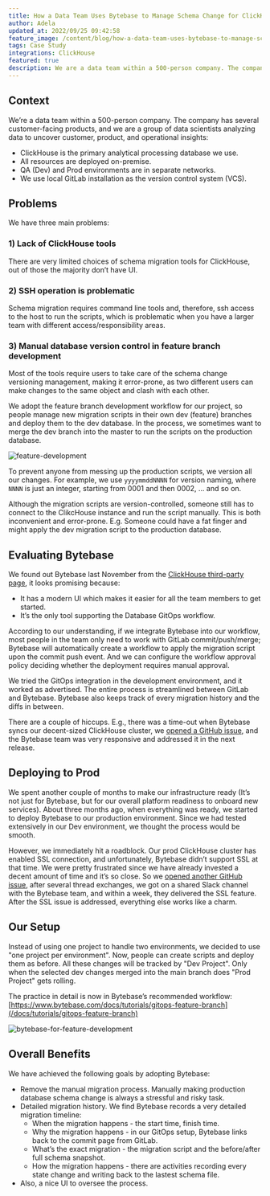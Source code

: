 ```yaml
---
title: How a Data Team Uses Bytebase to Manage Schema Change for ClickHouse
author: Adela
updated_at: 2022/09/25 09:42:58
feature_image: /content/blog/how-a-data-team-uses-bytebase-to-manage-schema-change-for-clickhouse/bytebase-for-feature-development.webp
tags: Case Study
integrations: ClickHouse
featured: true
description: We are a data team within a 500-person company. The company has several customer-facing products, and we are a group of data scientists analyzing data to uncover customer, product, and operational insights.
---
```


## Context

We’re a data team within a 500-person company. The company has several customer-facing products, and we are a group of data scientists analyzing data to uncover customer, product, and operational insights:

- ClickHouse is the primary analytical processing database we use.
- All resources are deployed on-premise.
- QA (Dev) and Prod environments are in separate networks.
- We use local GitLab installation as the version control system (VCS).

## Problems

We have three main problems:

### 1) Lack of ClickHouse tools

There are very limited choices of schema migration tools for ClickHouse, out of those the majority don’t have UI.

### 2) SSH operation is problematic

Schema migration requires command line tools and, therefore, ssh access to the host to run the scripts, which is problematic when you have a larger team with different access/responsibility areas.

### 3) Manual database version control in feature branch development

Most of the tools require users to take care of the schema change versioning management, making it error-prone, as two different users can make changes to the same object and clash with each other.

We adopt the feature branch development workflow for our project, so people manage new migration scripts in their own dev (feature) branches and deploy them to the dev database. In the process, we sometimes want to merge the dev branch into the master to run the scripts on the production database.

![feature-development](/content/blog/how-a-data-team-uses-bytebase-to-manage-schema-change-for-clickhouse/feature-development.webp)

To prevent anyone from messing up the production scripts, we version all our changes. For example, we use `yyyymmddNNNN` for version naming, where `NNNN` is just an integer, starting from 0001 and then 0002, ... and so on.

Although the migration scripts are version-controlled, someone still has to connect to the ClikcHouse instance and run the script manually. This is both inconvenient and error-prone. E.g. Someone could have a fat finger and might apply the dev migration script to the production database.

## Evaluating Bytebase

We found out Bytebase last November from the [ClickHouse third-party page](https://clickhouse.com/docs/en/interfaces/third-party/gui/#bytebase), it looks promising because:

- It has a modern UI which makes it easier for all the team members to get started.
- It’s the only tool supporting the Database GitOps workflow.

According to our understanding, if we integrate Bytebase into our workflow, most people in the team only need to work with GitLab commit/push/merge; Bytebase will automatically create a workflow to apply the migration script upon the commit push event. And we can configure the workflow approval policy deciding whether the deployment requires manual approval.

We tried the GitOps integration in the development environment, and it worked as advertised. The entire process is streamlined between GitLab and Bytebase. Bytebase also keeps track of every migration history and the diffs in between.

There are a couple of hiccups. E.g., there was a time-out when Bytebase syncs our decent-sized ClickHouse cluster, we [opened a GitHub issue](https://github.com/Bytebase/Bytebase/issues/499), and the Bytebase team was very responsive and addressed it in the next release.

## Deploying to Prod

We spent another couple of months to make our infrastructure ready (It’s not just for Bytebase, but for our overall platform readiness to onboard new services). About three months ago, when everything was ready, we started to deploy Bytebase to our production environment. Since we had tested extensively in our Dev environment, we thought the process would be smooth.

However, we immediately hit a roadblock. Our prod ClickHouse cluster has enabled SSL connection, and unfortunately, Bytebase didn’t support SSL at that time. We were pretty frustrated since we have already invested a decent amount of time and it’s so close. So we [opened another GitHub issue](https://github.com/bytebase/bytebase/discussions/1513), after several thread exchanges, we got on a shared Slack channel with the Bytebase team, and within a week, they delivered the SSL feature. After the SSL issue is addressed, everything else works like a charm.

## Our Setup

Instead of using one project to handle two environments, we decided to use "one project per environment". Now, people can create scripts and deploy them as before. All these changes will be tracked by "Dev Project". Only when the selected dev changes merged into the main branch does "Prod Project" gets rolling.

The practice in detail is now in Bytebase’s recommended workflow: [https://www.bytebase.com/docs/tutorials/gitops-feature-branch](/docs/tutorials/gitops-feature-branch)

![bytebase-for-feature-development](/content/blog/how-a-data-team-uses-bytebase-to-manage-schema-change-for-clickhouse/bytebase-for-feature-development.webp)

## Overall Benefits

We have achieved the following goals by adopting Bytebase:

- Remove the manual migration process. Manually making production database schema change is always a stressful and risky task.
- Detailed migration history. We find Bytebase records a very detailed migration timeline:
  - When the migration happens - the start time, finish time.
  - Why the migration happens - in our GitOps setup, Bytebase links back to the commit page from GitLab.
  - What’s the exact migration - the migration script and the before/after full schema snapshot.
  - How the migration happens - there are activities recording every state change and writing back to the lastest schema file.
- Also, a nice UI to oversee the process.
